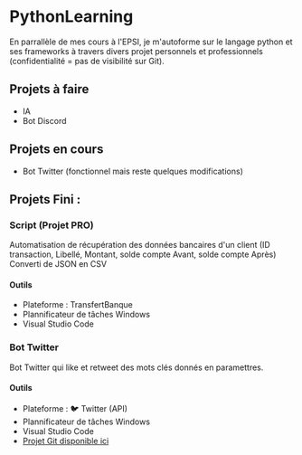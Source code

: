 # PythonLearning

En parrallèle de mes cours à l'EPSI, je m'autoforme sur le langage python et ses frameworks à travers divers projet personnels et professionnels (confidentialité = pas de visibilité sur Git). 

## Projets à faire 

- IA 
- Bot Discord 

## Projets en cours 

- Bot Twitter (fonctionnel mais reste quelques modifications) 

## Projets Fini :

### Script (Projet PRO) 
Automatisation de récupération des données bancaires d'un client (ID transaction, Libellé, Montant, solde compte Avant, solde compte Après)
Converti de JSON en CSV  

#### Outils 
- Plateforme : TransfertBanque 
- Plannificateur de tâches Windows 
- Visual Studio Code

### Bot Twitter  

Bot Twitter qui like et retweet des mots clés donnés en paramettres. 

#### Outils 
- Plateforme : :bird: Twitter (API)  
- Plannificateur de tâches Windows 
- Visual Studio Code 
- [Projet Git disponible ici](https://github.com/Hellisium/PythonLearning/tree/main/twitterBot)
